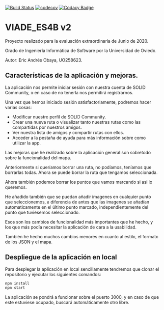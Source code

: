 [![Build Status](https://travis-ci.org/eric-ao/asw-junio.svg?branch=master)](https://travis-ci.org/github/eric-ao/asw-junio)
[![codecov](https://codecov.io/gh/Arquisoft/viade_es4b/branch/master/graph/badge.svg)](https://codecov.io/gh/eric-ao/asw-junio)
[![Codacy Badge](https://api.codacy.com/project/badge/Grade/e1abb36f379140f78ed987e7e4cfbf35)](https://www.codacy.com/gh/Arquisoft/viade_es4b?utm_source=github.com&amp;utm_medium=referral&amp;utm_content=Arquisoft/viade_es4b&amp;utm_campaign=Badge_Grade)

# VIADE_ES4B v2

Proyecto realizado para la evaluación extraordinaria de Junio de 2020.

Grado de Ingeniería Informática de Software por la Universidad de Oviedo.

Autor: Eric Andrés Obaya, UO258623.

## Características de la aplicación y mejoras.

La aplicación nos permite iniciar sesión con nuestra cuenta de SOLID Community, o en caso de no tenerla nos permitirá registrarnos.

Una vez que hemos iniciado sesión satisfactoriamente, podremos hacer varias cosas:
* Modificar nuestro perfil de SOLID Community.
* Crear una nueva ruta o visualizar tanto nuestras rutas como las compartidas por nuestros amigos.
* Ver nuestra lista de amigos y compartir rutas con ellos.
* Acceder a la pestaña de ayuda para más información sobre como utilizar la app.

Las mejoras que he realizado sobre la aplicación general son sobretodo sobre la funcionalidad del mapa.

Anteriormente si queríamos borrar una ruta, no podíamos, teníamos que borrarlas todas. Ahora se puede borrar la ruta que tengamos seleccionada.

Ahora también podemos borrar los puntos que vamos marcando si asi lo queremos.

He añadido también que se puedan añadir imagenes en cualquier punto que seleccionemos, a diferencia de antes que las imagenes se añadían automaticamente en el último punto marcado, independientemente del punto que tuviesemos seleccionado.

Esos son los cambios de funcionalidad más importantes que he hecho, y los que más podía necesitar la aplicación de cara a la usabilidad.

También he hecho muchos cambios menores en cuanto al estilo, el formato de los JSON y el mapa.



## Despliegue de la aplicación en local

Para desplegar la aplicación en local sencillamente tendremos que clonar el repositorio y ejecutar los siguientes comandos:
```javascript
npm install
npm start
```
La aplicación se pondrá a funcionar sobre el puerto 3000, y en caso de que este estuviese ocupado, buscará automáticamente otro libre.
